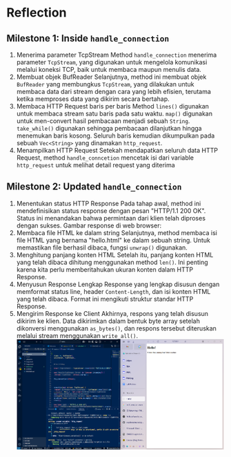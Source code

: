 # Reflection

## Milestone 1: Inside `handle_connection`
1. Menerima parameter TcpStream
Method `handle_connection` menerima parameter `TcpStream`, yang digunakan untuk mengelola komunikasi melalui koneksi TCP, baik untuk membaca maupun menulis data.
2. Membuat objek BufReader
Selanjutnya, method ini membuat objek `BufReader` yang membungkus `TcpStream`, yang dilakukan untuk membaca data dari stream dengan cara yang lebih efisien, terutama ketika memproses data yang dikirim secara bertahap.
3. Membaca HTTP Request baris per baris
Method `lines()` digunakan untuk membaca stream satu baris pada satu waktu. `map()` digunakan untuk men-convert hasil pembacaan menjadi sebuah `String`. `take_while()` digunakan sehingga pembacaan dilanjutkan hingga menemukan baris kosong. Seluruh baris kemudian dikumpulkan pada sebuah `Vec<String>` yang dinamakan `http_request`.
4. Menampilkan HTTP Request
Setekah mendapatkan seluruh data HTTP Request, method `handle_conncetion` mencetak isi dari variable `http_request` untuk melihat detail request yang diterima

## Milestone 2: Updated `handle_connection`
1. Menentukan status HTTP Response
Pada tahap awal, method ini mendefinisikan status response dengan pesan "HTTP/1.1 200 OK". Status ini menandakan bahwa permintaan dari klien telah diproses dengan sukses.
Gambar response di web browser:
2. Membaca file HTML ke dalam string
Selanjutnya, method membaca isi file HTML yang bernama "hello.html" ke dalam sebuah string. Untuk memastikan file berhasil dibaca, fungsi `unwrap()` digunakan.
3. Menghitung panjang konten HTML
Setelah itu, panjang konten HTML yang telah dibaca dihitung menggunakan method `len()`. Ini penting karena kita perlu memberitahukan ukuran konten dalam HTTP Response.
4. Menyusun Response Lengkap
Response yang lengkap disusun dengan memformat status line, header `Content-Length`, dan isi konten HTML yang telah dibaca. Format ini mengikuti struktur standar HTTP Response.
5. Mengirim Response ke Client
Akhirnya, respons yang telah disusun dikirim ke klien. Data dikirimkan dalam bentuk byte array setelah dikonversi menggunakan `as_bytes()`, dan respons tersebut diteruskan melalui stream menggunakan `write_all()`.
![Commit 2 screen capture](/assets/images/commit2.png)